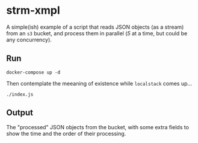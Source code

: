 # strm-xmpl

A simple(ish) example of a script that reads JSON objects (as a stream) from an `s3` bucket,
and process them in parallel (*5* at a time, but could be any concurrency).

## Run

```shell
docker-compose up -d
```

Then contemplate the meeaning of existence while `localstack` comes up...

```shell
./index.js
```

## Output

The "processed" JSON objects from the bucket, with some extra fields to show the time and the order of their processing.

